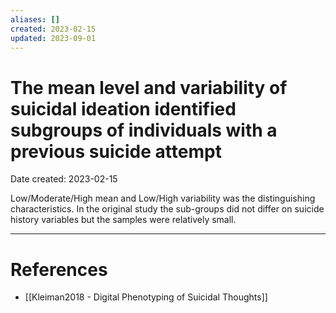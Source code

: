 ```yaml
---
aliases: []
created: 2023-02-15
updated: 2023-09-01
---
```


# The mean level and variability of suicidal ideation identified subgroups of individuals with a previous suicide attempt
Date created: 2023-02-15

Low/Moderate/High mean and Low/High variability was the distinguishing characteristics. In the original study the sub-groups did not differ on suicide history variables but the samples were relatively small.

---
# References
* [[Kleiman2018 - Digital Phenotyping of Suicidal Thoughts]]
